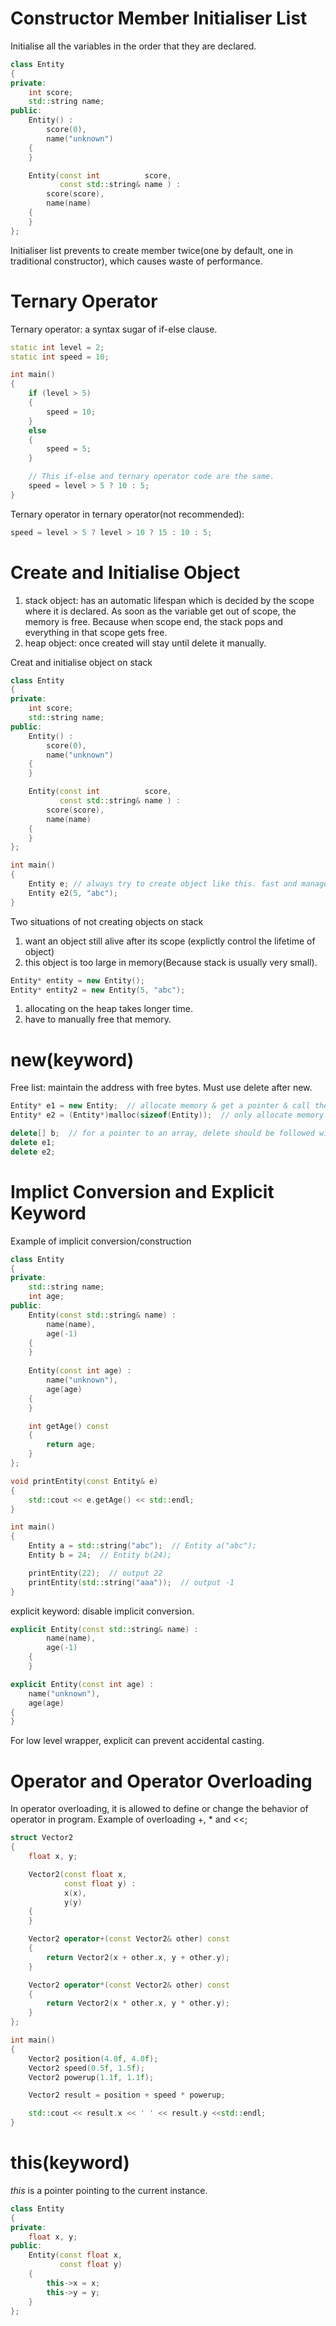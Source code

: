 # Constructor Member Initialiser List
Initialise all the variables in the order that they are declared.

``` cpp
class Entity
{
private:
    int score;
    std::string name;
public:
    Entity() :
        score(0),
        name("unknown")
    {
    }

    Entity(const int          score,
           const std::string& name ) :
        score(score),
        name(name) 
    {
    }
};
```
Initialiser list prevents to create member twice(one by default, one in traditional constructor), which causes waste of performance.

# Ternary Operator

Ternary operator: a syntax sugar of if-else clause.
``` cpp
static int level = 2;
static int speed = 10;

int main() 
{
    if (level > 5)
    {
        speed = 10;
    }
    else 
    {
        speed = 5;
    }

    // This if-else and ternary operator code are the same.
    speed = level > 5 ? 10 : 5;
}
```

Ternary operator in ternary operator(not recommended):
``` cpp
speed = level > 5 ? level > 10 ? 15 : 10 : 5; 
```

# Create and Initialise Object
1. stack object: has an automatic lifespan which is decided by the scope where it is declared. As soon as the variable get out of scope, the memory is free. Because when scope end, the stack pops and everything in that scope gets free.
3. heap object: once created will stay until delete it manually.

Creat and initialise object on stack
``` cpp
class Entity
{
private:
    int score;
    std::string name;
public:
    Entity() :
        score(0),
        name("unknown")
    {
    }

    Entity(const int          score,
           const std::string& name ) :
        score(score),
        name(name) 
    {
    }
};

int main() 
{
    Entity e; // always try to create object like this. fast and manageable.
    Entity e2(5, "abc");
}
```
 Two situations of not creating objects on stack
 1. want an object still alive after its scope (explictly control the lifetime of object)
 2. this object is too large in memory(Because stack is usually very small).

``` cpp
Entity* entity = new Entity();
Entity* entity2 = new Entity(5, "abc");
```

1. allocating on the heap takes longer time.
2. have to manually free that memory.

# new(keyword)
Free list: maintain the address with free bytes.
Must use delete after new.
``` cpp
Entity* e1 = new Entity;  // allocate memory & get a pointer & call the constructor
Entity* e2 = (Entity*)malloc(sizeof(Entity));  // only allocate memory and get a pointer to that address(not recommended)

delete[] b;  // for a pointer to an array, delete should be followed with []
delete e1;
delete e2;
```

# Implict Conversion and Explicit Keyword
Example of implicit conversion/construction
``` cpp
class Entity
{
private:
    std::string name;
    int age;
public:
    Entity(const std::string& name) :
        name(name),
        age(-1)
    {
    }
    
    Entity(const int age) :
        name("unknown"),
        age(age)
    {
    }

    int getAge() const
    {
        return age;
    }
};

void printEntity(const Entity& e)
{
    std::cout << e.getAge() << std::endl;
}

int main() 
{
    Entity a = std::string("abc");  // Entity a("abc");
    Entity b = 24;  // Entity b(24);

    printEntity(22);  // output 22
    printEntity(std::string("aaa"));  // output -1
}
```

explicit keyword: disable implicit conversion.

``` cpp
explicit Entity(const std::string& name) :
        name(name),
        age(-1)
    {
    }

explicit Entity(const int age) :
    name("unknown"),
    age(age)
{
}
```

For low level wrapper, explicit can prevent accidental casting.

# Operator and Operator Overloading
In operator overloading, it is allowed to define or change the behavior of operator in program.
Example of overloading +, * and <<;
``` cpp
struct Vector2
{
    float x, y;

    Vector2(const float x,
            const float y) :
            x(x),
            y(y)
    {
    }

    Vector2 operator+(const Vector2& other) const
    {
        return Vector2(x + other.x, y + other.y);
    }

    Vector2 operator*(const Vector2& other) const
    {
        return Vector2(x * other.x, y * other.y);
    }
};

int main() 
{
    Vector2 position(4.0f, 4.0f);
    Vector2 speed(0.5f, 1.5f);
    Vector2 powerup(1.1f, 1.1f);

    Vector2 result = position + speed * powerup;

    std::cout << result.x << ' ' << result.y <<std::endl;
}
```

# this(keyword)
*this* is a pointer pointing to the current instance.
``` cpp
class Entity
{
private:
    float x, y;
public:
    Entity(const float x,
           const float y)
    {
        this->x = x;
        this->y = y;
    }
};
```
